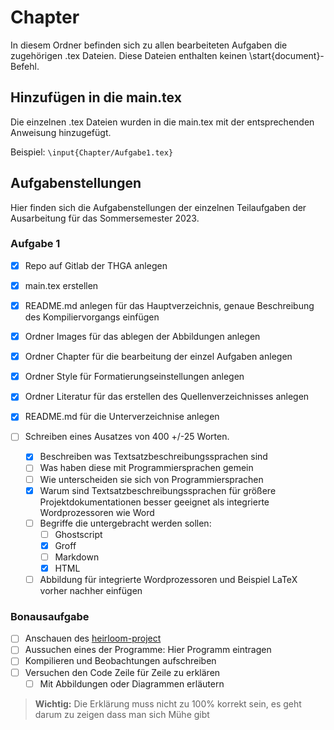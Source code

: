# Chapter
In diesem Ordner befinden sich zu allen bearbeiteten Aufgaben die zugehörigen .tex Dateien.
Diese Dateien enthalten keinen \start{document}-Befehl.

## Hinzufügen in die main.tex
Die einzelnen .tex Dateien wurden in die main.tex mit der entsprechenden Anweisung hinzugefügt.

Beispiel: `\input{Chapter/Aufgabe1.tex}`


## Aufgabenstellungen
Hier finden sich die Aufgabenstellungen der einzelnen Teilaufgaben der Ausarbeitung für das Sommersemester 2023.

### Aufgabe 1
- [x] Repo auf Gitlab der THGA anlegen
- [x] main.tex erstellen
- [x] README.md anlegen für das Hauptverzeichnis, genaue Beschreibung des Kompiliervorgangs einfügen
- [x] Ordner Images für das ablegen der Abbildungen anlegen
- [x] Ordner Chapter für die bearbeitung der einzel Aufgaben anlegen
- [x] Ordner Style für Formatierungseinstellungen anlegen
- [x] Ordner Literatur für das erstellen des Quellenverzeichnisses anlegen
- [x] README.md für die Unterverzeichnise anlegen

- [ ] Schreiben eines Ausatzes von 400 +/-25 Worten.
	- [x] Beschreiben was Textsatzbeschreibungssprachen sind
	- [ ] Was haben diese mit Programmiersprachen gemein
	- [ ] Wie unterscheiden sie sich von Programmiersprachen
	- [x] Warum sind Textsatzbeschreibungssprachen für größere Projektdokumentationen besser geeignet als integrierte Wordprozessoren wie Word
	- [ ] Begriffe die untergebracht werden sollen: 
		- [ ] Ghostscript
		- [x] Groff
		- [ ] Markdown
		- [x] HTML
	- [ ] Abbildung für integrierte Wordprozessoren und Beispiel LaTeX vorher nachher einfügen

### Bonausaufgabe 
- [ ] Anschauen des [heirloom-project](https://github.com/ryanwoodsmall/heirloom-project/tree/musl/heirloom)
- [ ] Aussuchen eines der Programme: Hier Programm eintragen
- [ ] Kompilieren und Beobachtungen aufschreiben
- [ ] Versuchen den Code Zeile für Zeile zu erklären 
	- [ ] Mit Abbildungen oder Diagrammen erläutern
> **Wichtig:** Die Erklärung muss nicht zu 100% korrekt sein, es geht darum zu zeigen dass man sich Mühe gibt 
